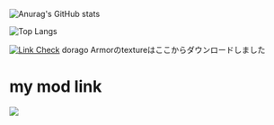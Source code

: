 ![Anurag's GitHub stats](https://github-readme-stats.vercel.app/api?username=hrmcngs&show_icons=true&theme=dark)

![Top Langs](https://github-readme-stats.vercel.app/api/top-langs/?username=hrmcngs&layout=compact)

[![Link Check](https://github.com/janosh/awesome-normalizing-flows/actions/workflows/link-check.yml/badge.svg)](https://github.com/GitPois1x/DragonLoot/tree/1.20/src/main/resources/assets/dragonloot/textures)
dorago Armorのtextureはここからダウンロードしました

# my mod link 
[![](https://cf.the-four-primitives-and-weapons.eu/title/jei.svg)](https://legacy.curseforge.com/minecraft/mc-mods/the-four-primitives-and-weapons)
